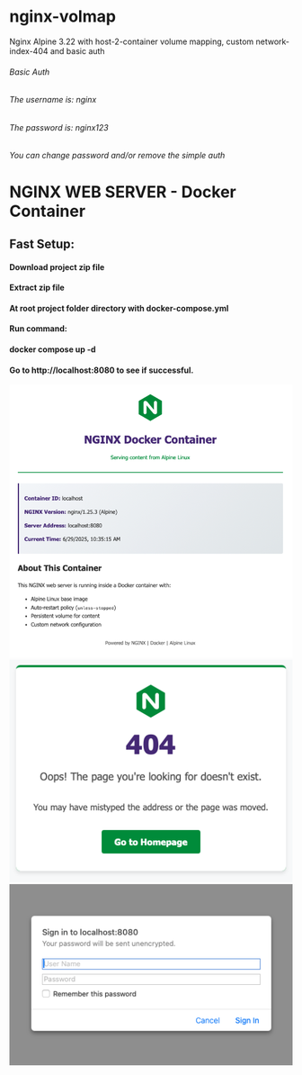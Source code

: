 # nginx-volmap
Nginx Alpine 3.22 with host-2-container volume mapping, custom network-index-404 and basic auth


###### Basic Auth
###### The username is: nginx
###### The password is: nginx123
###### You can change password and/or remove the simple auth
# NGINX WEB SERVER - Docker Container

## Fast Setup:
#### Download project zip file
#### Extract zip file
#### At root project folder directory with docker-compose.yml
#### Run command:
#### docker compose up -d
#### Go to http://localhost:8080 to see if successful.

![Feature Demo](./nginx-volmap/README/Nginx-Webserver-Index.png)
![Feature Demo](./nginx-volmap/README/404.png)
![Feature Demo](./nginx-volmap/README/nginx-login.png)
